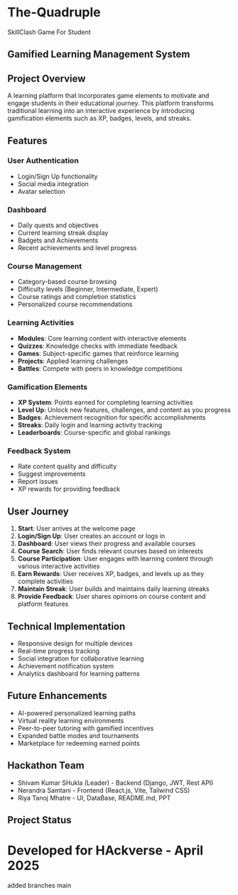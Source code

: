 # The-Quadruple
SkillClash Game For Student

## Gamified Learning Management System

## Project Overview
A learning platform that incorporates game elements to motivate and engage students in their educational journey. This platform transforms traditional learning into an interactive experience by introducing gamification elements such as XP, badges, levels, and streaks.

## Features

### User Authentication
- Login/Sign Up functionality
- Social media integration
- Avatar selection

### Dashboard
- Daily quests and objectives
- Current learning streak display
- Badgets and Achievements
- Recent achievements and level progress

### Course Management
- Category-based course browsing
- Difficulty levels (Beginner, Intermediate, Expert)
- Course ratings and completion statistics
- Personalized course recommendations

### Learning Activities
- **Modules**: Core learning content with interactive elements
- **Quizzes**: Knowledge checks with immediate feedback
- **Games**: Subject-specific games that reinforce learning
- **Projects**: Applied learning challenges
- **Battles**: Compete with peers in knowledge competitions

### Gamification Elements
- **XP System**: Points earned for completing learning activities
- **Level Up**: Unlock new features, challenges, and content as you progress
- **Badges**: Achievement recognition for specific accomplishments
- **Streaks**: Daily login and learning activity tracking
- **Leaderboards**: Course-specific and global rankings

### Feedback System
- Rate content quality and difficulty
- Suggest improvements
- Report issues
- XP rewards for providing feedback

## User Journey
1. **Start**: User arrives at the welcome page
2. **Login/Sign Up**: User creates an account or logs in
3. **Dashboard**: User views their progress and available courses
4. **Course Search**: User finds relevant courses based on interests
5. **Course Participation**: User engages with learning content through various interactive activities
6. **Earn Rewards**: User receives XP, badges, and levels up as they complete activities
7. **Maintain Streak**: User builds and maintains daily learning streaks
8. **Provide Feedback**: User shares opinions on course content and platform features

## Technical Implementation
- Responsive design for multiple devices
- Real-time progress tracking
- Social integration for collaborative learning
- Achievement notification system
- Analytics dashboard for learning patterns

## Future Enhancements
- AI-powered personalized learning paths
- Virtual reality learning environments
- Peer-to-peer tutoring with gamified incentives
- Expanded battle modes and tournaments
- Marketplace for redeeming earned points

## Hackathon Team
- Shivam Kumar SHukla (Leader) - Backend (Django, JWT, Rest API)
- Nerandra Samtani - Frontend (React.js, Vite, Tailwind CSS)
- Riya Tanoj Mhatre - UI, DataBase, README.md, PPT

## Project Status
Developed for HAckverse - April 2025
=======
added branches
main
